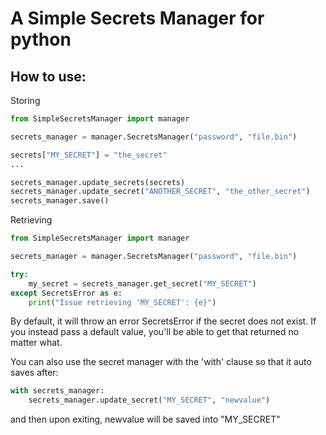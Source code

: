 # A Simple Secrets Manager for python

## How to use:

Storing

```python
from SimpleSecretsManager import manager

secrets_manager = manager.SecretsManager("password", "file.bin")

secrets["MY_SECRET"] = "the_secret"
...

secrets_manager.update_secrets(secrets)
secrets_manager.update_secret("ANOTHER_SECRET", "the_other_secret")
secrets_manager.save()
```

Retrieving

```python
from SimpleSecretsManager import manager

secrets_manager = manager.SecretsManager("password", "file.bin")

try:
    my_secret = secrets_manager.get_secret("MY_SECRET")
except SecretsError as e:
    print("Issue retrieving 'MY_SECRET': {e}")
```

By default, it will throw an error SecretsError if the secret does not exist. If you instead pass a default value, you'll be able to get that returned no matter what.

You can also use the secret manager with the 'with' clause so that it auto saves after:

```python
with secrets_manager:
    secrets_manager.update_secret("MY_SECRET", "newvalue")
```

and then upon exiting, newvalue will be saved into "MY_SECRET"
